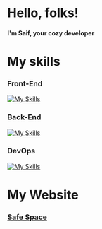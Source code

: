 # Hello, folks!

#### I'm Saif, your cozy developer

# My skills

### Front-End

[![My Skills](https://skillicons.dev/icons?i=ts,js,nextjs,react,redux,tailwind,styledcomponents,figma,svelte,html,css,materialui)](https://skillicons.dev)

### Back-End

[![My Skills](https://skillicons.dev/icons?i=go,graphql,postgres,mongodb,nestjs,express)](https://skillicons.dev)

### DevOps

[![My Skills](https://skillicons.dev/icons?i=linux,docker,kubernetes,aws,githubactions,kafka)](https://skillicons.dev)

# My Website

### [Safe Space](https://my-space-psi-orpin.vercel.app/)

<!-- # Work Experience -->
<!---->
<!-- ### Evvent AS - Remote (Norway) -->
<!---->
<!-- _Preseed Marketplace Startup_ -->
<!---->
<!-- - **Frontend Developer (Remote)** -->
<!--   _Dec 2023 - Apr 2024_ -->
<!--   - [Recommendation letter](https://drive.google.com/file/d/1h-mkXpXxVAB6gkjjiepRRo-Iz3w4gdLY/view?usp=sharing) -->
<!--   - [Certification](https://drive.google.com/file/d/1qflveiMaM9na5PXj9Rcer_ULzGxqVqWP/view?usp=sharing) -->

